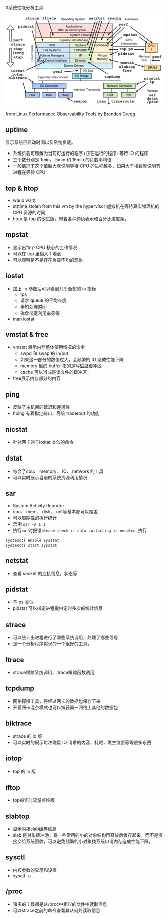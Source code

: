 #系统性能分析工具

![Linux Performance Observability Tools](./linuxperftools.png "Linux Performance Observability Tools")

from [Linux Performance Observability Tools by Brendan Gregg](http://www.brendangregg.com/linuxperf.html)

## uptime
显示系统已启动时间以及系统负载。
   * 系统负载可理解为当前可运行的程序+正在运行的程序+等待 IO 的程序
   * 三个数分别是 1min， 5min 和 15min 的负载平均值
   * 一般情况下这个值越大就说明等待 CPU 的进程越多，如果大于核数就说明有进程在等待 CPU
   

## top & htop
   * wa(io wait)
   * st(time stolen from this vm by the hypervisor)虚拟机在等待真实物理机的 CPU 资源的时间
   * htop 是 top 的改进版，带着各种颜色表示和百分比进度条，

## mpstat
   * 显示出每个 CPU 核心的工作情况
   * 可以在 top 里输入 1 看到
   * 可以观察是不是存在负载不均的现象

## iostat
   * 加上 -x 参数后可以看到几乎全部的 io 指标
      * tps
      * 请求 queue 的平均长度
      * 平均处理时间
      * 磁盘带宽利用率等等
   * man iostat
   
## vmstat & free
   * vmstat 展示内存整体使用情况的命令
      * swpd 和 swap 的 in/out 
      * 如果这一部分的数值过大，会频繁的 IO 造成性能下降
      * memory 里的 buffer 指的是写磁盘缓冲区
      * cache 可以当成是读文件的缓冲区。
   * free展示内存部分的内容

## ping
   * 反映了主机间的延迟和连通性
   * hping 有着指定端口，高级 tracerout 的功能

## nicstat
   * 针对网卡的与iostat 类似的命令

## dstat
   * 综合了cpu、 memory、 IO、 network 的工具
   * 可以实时展示当前的系统资源利用情况

## sar
   * System Activity Reporter
   * cpu、 mem、 disk、 net等基本都可以覆盖
   * 可以周期性的执行统计
   * 示例 `sar -A 1 1`
   * 执行`sar`时报错`please check if data collecting is enabled`, 执行
```
systemctl enable sysstat
systemctl start sysstat
```

## netstat
   * 查看 socket 的连接信息，状态等

## pidstat
   * 与 ps 类似
   * pidstat 可以指定进程提供定时多次的统计信息

## strace
   * 可以统计出进程进行了哪些系统调用，处理了哪些信号
   * 是一个分析程序实现的一个很好的工具，

## ltrace
   * strace跟踪系统调用，ltrace跟踪函数调用
   
## tcpdump
   * 网络探嗅工具，将经过网卡的数据包保存下来
   * 开启网卡混杂模式也可以捕获同一网络上其他的数据包

## blktrace
   * strace 的 io 版
   * 可以实时的展示每次磁盘 IO 请求的内容，耗时，发生位置等等很多东西

## iotop
   * top 的 io 版

## iftop
   * top的实时流量监控版

## slabtop
   * 显示内核slab缓存信息
   * slab 是对象缓冲池，将一些常用的小的对象结构再释放后缓存起来，而不是直接交给系统回收，可以避免频繁的小对象找系统申请内存造成性能下降，

## sysctl
   * 内核参数的显示和设置
   * sysctl -a

## /proc
   * 诸多的工具都是从/proc中相应的文件中读取信息
   * 可以strace之前的命令查看其从何处读取信息